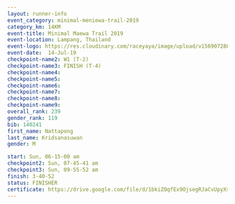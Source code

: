 ```yaml
---
layout: runner-info 
event_category: minimal-meniewa-trail-2019 
category_km: 14KM 
event-title: Minimal Maewa Trail 2019 
event-location: Lampang, Thailand 
event-logo: https://res.cloudinary.com/raceyaya/image/upload/v1569072805/logo/minimal-trail_ktnvsp.jpg 
event-date:  14-Jul-19 
checkpoint-name2: W1 (T-2) 
checkpoint-name3: FINISH (T-4) 
checkpoint-name4: 
checkpoint-name5: 
checkpoint-name6: 
checkpoint-name7: 
checkpoint-name8: 
checkpoint-name9: 
overall_rank: 239
gender_rank: 119
bib: 140241
first_name: Nattapong
last_name: Kridsanasuwan
gender: M

start: Sun, 06-15-00 am
checkpoint2: Sun, 07-45-41 am
checkpoint3: Sun, 09-55-52 am
finish: 3-40-52
status: FINISHER
certificate: https://drive.google.com/file/d/1bkiZOqfEx9OjsegRJaCvUpyXshCARj2B/view?usp=sharing
---
```

